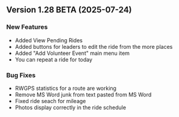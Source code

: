  ## Version 1.28 BETA (2025-07-24)

 ### New Features
 - Added View Pending Rides
 - Added buttons for leaders to edit the ride from the more places
 - Added "Add Volunteer Event" main menu item
 - You can repeat a ride for today

 ### Bug Fixes
 - RWGPS statistics for a route are working
 - Remove MS Word junk from text pasted from MS Word
 - Fixed ride seach for mileage
 - Photos display correctly in the ride schedule
